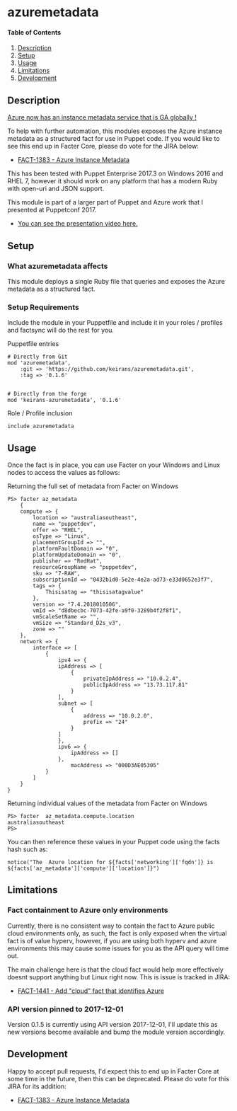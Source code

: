 # azuremetadata

#### Table of Contents

1. [Description](#description)
2. [Setup](#setup)
3. [Usage](#usage)
4. [Limitations](#limitations)
5. [Development](#development)

## Description

[Azure now has an instance metadata service that is GA globally !](https://docs.microsoft.com/en-us/azure/virtual-machines/virtual-machines-instancemetadataservice-overview)

To help with further automation, this modules exposes the Azure instance metadata as a structured fact for use in Puppet code.
If you would like to see this end up in Facter Core, please do vote for the JIRA below:
* [FACT-1383 - Azure Instance Metadata ](https://tickets.puppetlabs.com/browse/FACT-1383)

This has been tested with Puppet Enterprise 2017.3 on Windows 2016 and RHEL 7, however it should work on any platform that has a modern Ruby with open-uri and JSON support.

This module is part of a larger part of Puppet and Azure work that I presented at Puppetconf 2017.

* [You can see the presentation video here.](https://www.youtube.com/watch?v=tbWeYvOHvJE)

## Setup

### What azuremetadata affects 
This module deploys a single Ruby file that queries and exposes the Azure metadata as a structured fact.

### Setup Requirements

Include the module in your Puppetfile and include it in your roles / profiles and  factsync will do the rest for you.

Puppetfile entries


    # Directly from Git
    mod 'azuremetadata',
        :git => 'https://github.com/keirans/azuremetadata.git',
        :tag => '0.1.6'

    
    # Directly from the forge
    mod 'keirans-azuremetadata', '0.1.6'


Role / Profile inclusion



    include azuremetadata
    


## Usage

Once the fact is in place, you can use Facter on your Windows and Linux nodes to access the values as follows:


Returning the full set of metadata from Facter on Windows

    PS> facter az_metadata
        {
        compute => {
            location => "australiasoutheast",
            name => "puppetdev",
            offer => "RHEL",
            osType => "Linux",
            placementGroupId => "",
            platformFaultDomain => "0",
            platformUpdateDomain => "0",
            publisher => "RedHat",
            resourceGroupName => "puppetdev",
            sku => "7-RAW",
            subscriptionId => "0432b1d0-5e2e-4e2a-ad73-e33d0652e3f7",
            tags => {
                Thisisatag => "thisisatagvalue"
            },
            version => "7.4.2018010506",
            vmId => "d8dbecbc-7073-42fe-a9f0-3289b4f2f8f1",
            vmScaleSetName => "",
            vmSize => "Standard_D2s_v3",
            zone => ""
        },
        network => {
            interface => [
                {
                    ipv4 => {
                    ipAddress => [
                        {
                            privateIpAddress => "10.0.2.4",
                            publicIpAddress => "13.73.117.81"
                        }
                    ],
                    subnet => [
                        {
                            address => "10.0.2.0",
                            prefix => "24"
                        }
                    ]
                    },
                    ipv6 => {
                        ipAddress => []
                    },
                        macAddress => "000D3AE05305"
                }
            ]
        }
    }

Returning individual values of the metadata from Facter on Windows


    PS> facter  az_metadata.compute.location
    australiasoutheast
    PS>
    
You can then reference these values in your Puppet code using the facts hash such as:

    notice("The  Azure location for ${facts['networking']['fqdn']} is ${facts['az_metadata']['compute']['location']}")


## Limitations

### Fact containment to Azure only environments
Currently, there is no consistent way to contain the fact to Azure public cloud environments only, as such, the fact is only exposed when the virtual fact is of value  hyperv, however, if you are using both hyperv and azure environments this may cause some issues for you as the API query will time out.

The main challenge here is that the cloud fact would help more effectively doesnt support anything but Linux right now. 
This is issue is tracked in JIRA: 
* [FACT-1441 - Add "cloud" fact that identifies Azure](https://tickets.puppetlabs.com/browse/FACT-1441)

### API version pinned to 2017-12-01
Version 0.1.5 is currently using API version 2017-12-01, I'll update this as new versions become available and bump the module version accordingly.

## Development
Happy to accept pull requests, I'd expect this to end up in Facter Core at some time in the future, then this can be deprecated.
Please do vote for this JIRA for its addition: 
* [FACT-1383 - Azure Instance Metadata ](https://tickets.puppetlabs.com/browse/FACT-1383)
